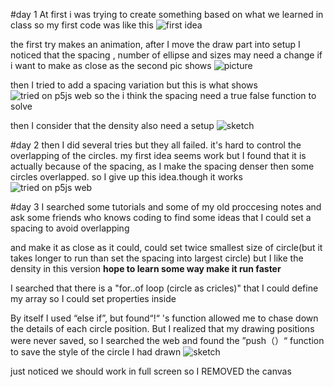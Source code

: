 #day 1
At first i was trying to create something based on what we learned in class so my first code was like this
![first idea](https://imgpile.com/images/D9Gbb2.png)

the first try makes an animation, after I move the draw part into setup
I noticed that the spacing , number of ellipse and sizes may need a change if i want to make as close as the second pic shows
![picture](https://imgpile.com/images/D9GdmG.png)

then I tried to add a spacing variation but this is what shows
![tried on p5js web](https://imgpile.com/images/D9GDYh.png)
so the i think the spacing need a true false function to solve

then I consider that the density also need a setup
![sketch](https://imgpile.com/images/D9GhQa.jpg)

#day 2
then I did several tries but they all failed. it's hard to control
the overlapping of the circles. my first idea seems work but I found 
that it is actually because of the spacing, as I make the spacing denser then some circles overlapped. so I give up this idea.though it works
![tried on p5js web](https://imgpile.com/images/D9God8.png)

#day 3
I searched some tutorials and some of my old proccesing notes
and ask some friends who knows coding to find some ideas that I could set a spacing to avoid overlapping

and make it as close as it could, could set twice smallest 
size of circle(but it takes longer to run than set the spacing
into largest circle) but I like the density in this version
**hope to learn some way make it run faster**

I searched that there is a "for..of loop (circle as cricles)"
that I could define my array so I could set properties inside

By itself I used “else if”, but found“!“ 's function allowed me to chase down the details of each circle position. But I realized that my drawing positions were never saved, so I searched the web and found the ”push（）“ function to save the style of the circle I had drawn
![sketch](https://imgpile.com/images/D9KlYa.jpg)


just noticed we should work in full screen so I REMOVED the canvas